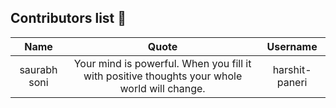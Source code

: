 ## Contributors list 📝

| Name | Quote | Username |
|:------:|:--------:|:---------:|
saurabh soni| Your mind is powerful. When you fill it with positive thoughts your whole world will change. | harshit-paneri
